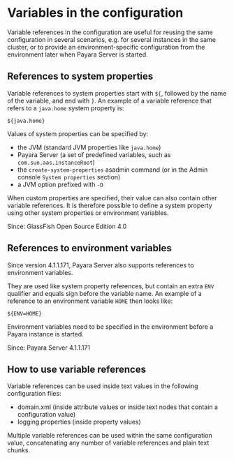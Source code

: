 # Variables in the configuration

Variable references in the configuration are useful for reusing the same configuration in several scenarios, e.g. for several instances in the same cluster, or to provide an environment-specific configuration from the environment later when Payara Server is started.

## References to system properties

Variable references to system properties start with `${`, followed by the name of the variable, and end with `}`. An example of a variable reference that refers to a `java.home` system property is:

```
${java.home}
```

Values of system properties can be specified by:

 - the JVM (standard JVM properties like `java.home`)
 - Payara Server (a set of predefined variables, such as `com.sun.aas.instanceRoot`)
 - the `create-system-properties` asadmin command (or in the Admin console `System properties` section)
 - a JVM option prefixed with `-D`

When custom properties are specified, their value can also contain other variable references. It is therefore possible to define a system property using other system properties or environment variables.

Since: GlassFish Open Source Edition 4.0

## References to environment variables

Since version 4.1.1.171, Payara Server also supports references to environment variables.

They are used like system property references, but contain an extra `ENV` qualifier and equals sign before the variable name. An example of a reference to an environment variable `HOME` then looks like:

```
${ENV=HOME}
```

Environment variables need to be specified in the environment before a Payara instance is started.

Since: Payara Server 4.1.1.171

## How to use variable references

Variable references can be used inside text values in the following configuration files:

 - domain.xml (inside attribute values or inside text nodes that contain a configuration value)
 - logging.properties (inside property values)

Multiple variable references can be used within the same configuration value, concatenating any number of variable references and plain text chunks.